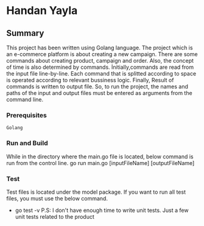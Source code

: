 
# Handan Yayla

## Summary
This project has been written using Golang language. The project which is an e-commerce platform is about creating a new campaign. 
There are some commands about creating product, campaign and order. Also, the concept of time is also determined by commands.
İnitially,commands are read from the input file line-by-line. Each command that is splitted according to space is operated according to relevant bussiness logic. Finally, Result of commands is written to output file. So, to run the project, the names and paths of the input and output files must be entered as arguments from the command line.


### Prerequisites
```
Golang
```

### Run and Build
While in the directory where the main.go file is located, below command is run from the control line.
go run main.go [inputFileName] [outputFileName]

### Test

Test files is located under the model package. If you want to run all test files, you must use the below command.
- go test -v
P.S: I don't have enough time to write unit tests. Just a few unit tests related to the product
